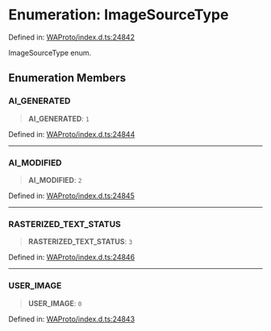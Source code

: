 # Enumeration: ImageSourceType

Defined in: [WAProto/index.d.ts:24842](https://github.com/Fokusdotid/bail/blob/8b525f9ebcc20cb9acd0f880b6ad58976e38b117/WAProto/index.d.ts#L24842)

ImageSourceType enum.

## Enumeration Members

### AI\_GENERATED

> **AI\_GENERATED**: `1`

Defined in: [WAProto/index.d.ts:24844](https://github.com/Fokusdotid/bail/blob/8b525f9ebcc20cb9acd0f880b6ad58976e38b117/WAProto/index.d.ts#L24844)

***

### AI\_MODIFIED

> **AI\_MODIFIED**: `2`

Defined in: [WAProto/index.d.ts:24845](https://github.com/Fokusdotid/bail/blob/8b525f9ebcc20cb9acd0f880b6ad58976e38b117/WAProto/index.d.ts#L24845)

***

### RASTERIZED\_TEXT\_STATUS

> **RASTERIZED\_TEXT\_STATUS**: `3`

Defined in: [WAProto/index.d.ts:24846](https://github.com/Fokusdotid/bail/blob/8b525f9ebcc20cb9acd0f880b6ad58976e38b117/WAProto/index.d.ts#L24846)

***

### USER\_IMAGE

> **USER\_IMAGE**: `0`

Defined in: [WAProto/index.d.ts:24843](https://github.com/Fokusdotid/bail/blob/8b525f9ebcc20cb9acd0f880b6ad58976e38b117/WAProto/index.d.ts#L24843)
